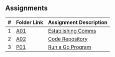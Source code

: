 ##  Assignments

|   #   | Folder Link | Assignment Description |
| :---: | ----------- | ---------------------- |
|   1   | [A01](./A01) | [Establishing Comms ](./EstablishingComms/A01) |
|   2   | [A02](./A02/README.md) | [Code Repository ](./A02/README.md) |
|   3   | [P01](./P01/README.md) | [Run a Go Program ](./P01/README.md) |
